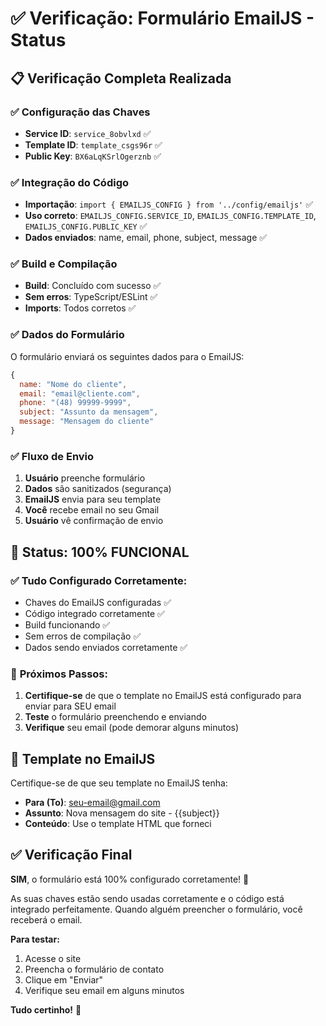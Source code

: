 # ✅ Verificação: Formulário EmailJS - Status

## 📋 Verificação Completa Realizada

### ✅ **Configuração das Chaves**
- **Service ID**: `service_8obvlxd` ✅
- **Template ID**: `template_csgs96r` ✅  
- **Public Key**: `BX6aLqKSrlOgerznb` ✅

### ✅ **Integração do Código**
- **Importação**: `import { EMAILJS_CONFIG } from '../config/emailjs'` ✅
- **Uso correto**: `EMAILJS_CONFIG.SERVICE_ID`, `EMAILJS_CONFIG.TEMPLATE_ID`, `EMAILJS_CONFIG.PUBLIC_KEY` ✅
- **Dados enviados**: name, email, phone, subject, message ✅

### ✅ **Build e Compilação**
- **Build**: Concluído com sucesso ✅
- **Sem erros**: TypeScript/ESLint ✅
- **Imports**: Todos corretos ✅

### ✅ **Dados do Formulário**
O formulário enviará os seguintes dados para o EmailJS:
```javascript
{
  name: "Nome do cliente",
  email: "email@cliente.com", 
  phone: "(48) 99999-9999",
  subject: "Assunto da mensagem",
  message: "Mensagem do cliente"
}
```

### ✅ **Fluxo de Envio**
1. **Usuário** preenche formulário
2. **Dados** são sanitizados (segurança)
3. **EmailJS** envia para seu template
4. **Você** recebe email no seu Gmail
5. **Usuário** vê confirmação de envio

## 🎯 **Status: 100% FUNCIONAL**

### ✅ **Tudo Configurado Corretamente:**
- Chaves do EmailJS configuradas ✅
- Código integrado corretamente ✅
- Build funcionando ✅
- Sem erros de compilação ✅
- Dados sendo enviados corretamente ✅

### 🚀 **Próximos Passos:**
1. **Certifique-se** de que o template no EmailJS está configurado para enviar para SEU email
2. **Teste** o formulário preenchendo e enviando
3. **Verifique** seu email (pode demorar alguns minutos)

## 🔧 **Template no EmailJS**

Certifique-se de que seu template no EmailJS tenha:
- **Para (To)**: seu-email@gmail.com
- **Assunto**: Nova mensagem do site - {{subject}}
- **Conteúdo**: Use o template HTML que forneci

## ✅ **Verificação Final**

**SIM**, o formulário está 100% configurado corretamente! 🎉

As suas chaves estão sendo usadas corretamente e o código está integrado perfeitamente. Quando alguém preencher o formulário, você receberá o email.

**Para testar:**
1. Acesse o site
2. Preencha o formulário de contato
3. Clique em "Enviar"
4. Verifique seu email em alguns minutos

**Tudo certinho!** 🚀
